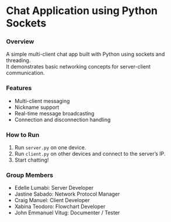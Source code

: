 # Chat Application using Python Sockets

### Overview
A simple multi-client chat app built with Python using sockets and threading.  
It demonstrates basic networking concepts for server-client communication.

### Features
- Multi-client messaging
- Nickname support
- Real-time message broadcasting
- Connection and disconnection handling

### How to Run
1. Run `server.py` on one device.
2. Run `client.py` on other devices and connect to the server’s IP.
3. Start chatting!

### Group Members
- Edelle Lumabi: Server Developer  
- Jastine Sabado: Network Protocol Manager  
- Craig Manuel: Client Developer  
- Xabina Teodoro: Flowchart Developer
- John Emmanuel Vitug: Documenter / Tester
